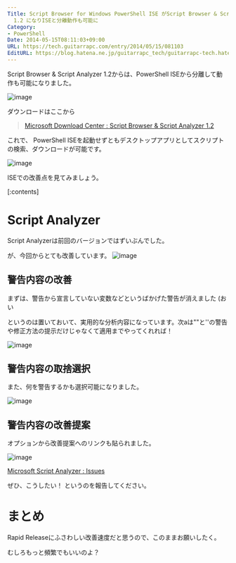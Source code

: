 ```yaml
---
Title: Script Browser for Windows PowerShell ISE がScript Browser & Script Analyzer
  1.2 になりISEと分離動作も可能に
Category:
- PowerShell
Date: 2014-05-15T08:11:03+09:00
URL: https://tech.guitarrapc.com/entry/2014/05/15/081103
EditURL: https://blog.hatena.ne.jp/guitarrapc_tech/guitarrapc-tech.hatenablog.com/atom/entry/12921228815724180467
---
```


Script Browser & Script Analyzer 1.2からは、PowerShell ISEから分離して動作も可能になりました。

![image](https://cdn-ak.f.st-hatena.com/images/fotolife/g/guitarrapc_tech/20140515/20140515075932.png)

ダウンロードはここから

> [Microsoft Download Center : Script Browser & Script Analyzer 1.2](https://www.microsoft.com/ja-JP/download/details.aspx?id=42525)

これで、 PowerShell ISEを起動せずともデスクトップアプリとしてスクリプトの検索、ダウンロードが可能です。

![image](https://cdn-ak.f.st-hatena.com/images/fotolife/g/guitarrapc_tech/20140515/20140515080107.png)

ISEでの改善点を見てみましょう。


[:contents]

# Script Analyzer

Script Analyzerは前回のバージョンではずいぶんでした。

が、今回からとても改善しています。
![image](https://cdn-ak.f.st-hatena.com/images/fotolife/g/guitarrapc_tech/20140515/20140515080350.png)

## 警告内容の改善

まずは、警告から宣言していない変数などというばかげた警告が消えました (おい

というのは置いておいて、実用的な分析内容になっています。次aは""と''の警告や修正方法の提示だけじゃなくて適用までやってくれれば！

![image](https://cdn-ak.f.st-hatena.com/images/fotolife/g/guitarrapc_tech/20140515/20140515080617.png)


## 警告内容の取捨選択

また、何を警告するかも選択可能になりました。

![image](https://cdn-ak.f.st-hatena.com/images/fotolife/g/guitarrapc_tech/20140515/20140515080435.png)


## 警告内容の改善提案

オプションから改善提案へのリンクも貼られました。

![image](https://cdn-ak.f.st-hatena.com/images/fotolife/g/guitarrapc_tech/20140515/20140515080803.png)

[Microsoft Script Analyzer : Issues](https://scriptanalyzer.codeplex.com/workitem/list/basic)

ぜひ、こうしたい！ というのを報告してください。

# まとめ

Rapid Releaseにふさわしい改善速度だと思うので、このままお願いしたく。

むしろもっと頻繁でもいいのよ？
